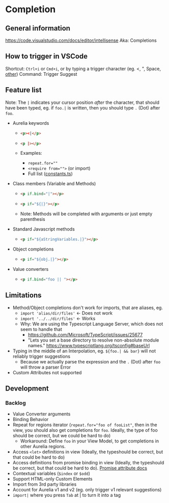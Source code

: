 # Completion

## General information
https://code.visualstudio.com/docs/editor/intellisense
Aka: Completions

## How to trigger in VSCode
Shortcut: `Ctrl+i` or `Cmd+i`, or by typing a trigger character (eg. <, ", Space, [other](https://github.com/aurelia/vscode-extension/blob/61376419796275b4e3b8e56dce069282e4697dde/server/src/server.ts#L78))
Command: Trigger Suggest

## Feature list
Note: The `|` indicates your cursor position *after* the character, that should have been typed, eg.
if `foo.|` is written, then you should type `.` (Dot) after `foo`.

- Aurelia keywords
  - ```html
    <p><|</p>
    ```
  - ```html
    <p |></p>
    ```

  - Examples:
    - `repeat.for=""`
    - `<require from="">` (or import)
    - Full list ([constants.ts](https://github.com/aurelia/vscode-extension/blob/e89fa44e00ec1b16066d734fbebc01e459df09b9/server/src/common/constants.ts#L101))

- Class members (Variable and Methods)
  - ```html
    <p if.bind="|"></p>
    ```
  - ```html
    <p if="${|}"></p>
    ```
  - Note: Methods will be completed with arguments or just empty parenthesis

- Standard Javascript methods
  - ```html
    <p if="${aStringVariables.|}"></p>
    ```

- Object completions
  - ```html
    <p if="${obj.|}"></p>
    ```

- Value converters
  - ```html
    <p if.bind="foo || "></p>
    ```

## Limitations
- Method/Object completions don't work for imports, that are aliases, eg.
  - `import 'alias/dir/files'` <- Does not work
  - `import '../../dir/files'` <- Works
  - Why: We are using the Typescript Language Server, which does not seem to handle that
    - https://github.com/Microsoft/TypeScript/issues/25677
    - "Lets you set a base directory to resolve non-absolute module names." https://www.typescriptlang.org/tsconfig#baseUrl
- Typing in the middle of an Interpolation, eg. `${foo.| && bar}` will not reliably trigger suggestions
  - Because we actually parse the expression and the `.` (Dot) after `foo` will throw a parser Error
- Custom Attributes not supported

## Development

### Backlog
- Value Converter arguments
- Binding Behavior
- Repeat for regions iterator (`repeat.for="foo of fooList"`, then in the view, you should also get completions for `foo`. Ideally, the type of foo should be correct, but we could be hard to do)
  - Workaround: Define `foo` in your View Model, to get completions in other Aurelia regions.
- Access `<let>` definitions in view (Ideally, the typeshould be correct, but that could be hard to do)
- Access definitions from promise binding in view (Ideally, the typeshould be correct, but that could be hard to do). [Promise attribute docs](https://docs.aurelia.io/getting-to-know-aurelia/introduction/built-in-template-features/promise.bind)
- Contextual variables (`$index` or `$odd`)
- Support HTML-only Custom Elements
- Import from 3rd party libraries
- Account for Aurelia v1 and v2 (eg. only trigger v1 relevant suggestions)
- `import|` where you press `Tab` at | to turn it into a tag
